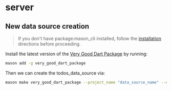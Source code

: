 # server

## New data source creation

> If you don't have package:mason_cli installed, follow the [installation](https://pub.dev/packages/mason_cli#installation) directions before proceeding.

Install the latest version of the [Very Good Dart Package](https://brickhub.dev/bricks/very_good_dart_package) by running:

```bash
mason add -g very_good_dart_package
```

Then we can create the todos_data_source via:

```bash
mason make very_good_dart_package --project_name "data_source_name" --description "A generic interface for managing ..." -o packages
```
